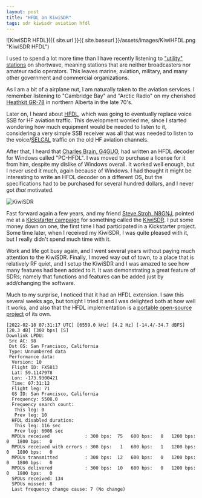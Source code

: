 ```yaml
---
layout: post
title: "HFDL on KiwiSDR"
tags: sdr kiwisdr aviation hfdl
---
```


![KiwiSDR HFDL]({{ site.url }}{{ site.baseurl }}/assets/images/KiwiHFDL.png "KiwiSDR HFDL")

I used to spend a lot more time than I have recently listening to
["utility" stations](https://en.wikipedia.org/wiki/Utility_station) on
shortwave, meaning stations that are neither broadcasters nor amateur
radio operators. This leaves marine, aviation, military, and many
other government and commercial organizations.

As I am a bit of a airplane nut, I am naturally taken to the aviation
services. I remember listening to "Cambridge Bay" and "Arctic Radio"
on my cherished [Heathkit
GR-78](https://www.rigpix.com/heathkit/gr78.htm) in northern Alberta
in the late 70's.

Later on, I heard about
[HFDL](https://en.wikipedia.org/wiki/High_Frequency_Data_Link), which
was going to eventually replace voice SSB for HF aviation
traffic. This development worried me, since I started wondering how
much equipment would be needed to listen to it, considering a very
simple SSB receiver was all that was needed to listen to the
voice/[SELCAL](https://en.wikipedia.org/wiki/SELCAL) traffic on the
old HF aviation channels.

After that, I heard that [Charles Brain,
G4GUO](http://www.chbrain.dircon.co.uk/), had written an HFDL decoder
for Windows called "PC-HFDL". I was moved to purchase a license for it
from him, despite my dislike of Windows overall. It worked well
enough, but I never used it much, again because of Windows. I had
thought it might be interesting to write an HFDL decoder on a different
OS, but the specifications had to be purchased for several hundred
dollars, and I never got _that_ motivated.

![KiwiSDR](http://www.bonito.net/newsroom/wp-content/uploads/2017/03/kiwi-im-gehause-300x200.jpg "KiwiSDR")

Fast forward again a few years, and my friend [Steve Stroh,
N8GNJ](https://www.n8gnj.org/), pointed me at a [Kickstarter
campaign](https://www.kickstarter.com/projects/1575992013/kiwisdr-beaglebone-software-defined-radio-sdr-with)
for something called the [KiwiSDR](http://kiwisdr.com/). I put some
money down on one, the first time I had participated in a Kickstarter
project. Some time later, when I received my KiwiSDR, I was quite
pleased with it, but I really didn't spend much time with it.

Work and life got busy again, and I went several years without paying
much attention to the KiwiSDR. Finally, I moved way out of town, to a
place that is relatively RF quiet, and I setup the KiwiSDR and I was
amazed to see how many features had been added to it. It was
demonstrating a great feature of SDRs; namely that functions and
features can be added just by add/changing the software.

Much to my surprise, I noticed that it had an HFDL extension. I saw
this several weeks ago, but tonight I tried it and I was delighted
both at how well it works, and also that the HFDL implementation is a
[portable open-source project](https://github.com/szpajder/dumphfdl)
of its own.

```
[2022-02-18 07:31:17 UTC] [6559.0 kHz] [4.2 Hz] [-14.4/-34.7 dBFS] [20.3 dB] [300 bps] [S]
Downlink LPDU:
 Src AC: 98
 Dst GS: San Francisco, California
 Type: Unnumbered data
 Performance data:
  Version: 10
  Flight ID: FX5813
  Lat: 59.1147978
  Lon: -173.9300421
  Time: 07:31:12
  Flight leg: 71
  GS ID: San Francisco, California
  Frequency: 5508.0
  Frequency search count:
   This leg: 0
   Prev leg: 10
  HFDL disabled duration:
   This leg: 116 sec
   Prev leg: 6008 sec
  MPDUs received             : 300 bps:  75   600 bps:   8   1200 bps:   0   1800 bps:   0
  MPDUs received with errors : 300 bps:   1   600 bps:   1   1200 bps:   0   1800 bps:   0
  MPDUs transmitted          : 300 bps:  12   600 bps:   0   1200 bps:   0   1800 bps:   0
  MPDUs delivered            : 300 bps:  10   600 bps:   0   1200 bps:   0   1800 bps:   0
  SPDUs received: 134
  SPDUs missed: 8
  Last frequency change cause: 7 (No change)
```
